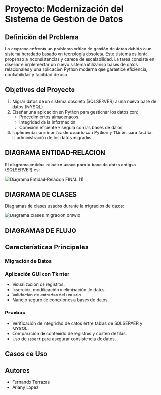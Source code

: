 # Proyecto: Modernización del Sistema de Gestión de Datos

## **Definición del Problema**

La empresa enfrenta un problema crítico de gestión de datos debido a un sistema heredado basado en tecnología obsoleta. Este sistema es lento, propenso a inconsistencias y carece de escalabilidad. La tarea consiste en diseñar e implementar un nuevo sistema utilizando bases de datos relacionales y una aplicación Python moderna que garantice eficiencia, confiabilidad y facilidad de uso.

## **Objetivos del Proyecto**

1. Migrar datos de un sistema obsoleto (SQLSERVER) a una nueva base de datos (MYSQL).
2. Diseñar una aplicación en Python para gestionar los datos con:
   - Procedimientos almacenados.
   - Integridad de la información.
   - Conexión eficiente y segura con las bases de datos.
3. Implementar una interfaz de usuario con Python y Tkinter para facilitar la administración de los datos migrados.

## DIAGRAMA ENTIDAD-RELACION
El diagrama entidad-relacion usado para la base de datos antigua (SQLSERVER) es:

![Diagrama Entidad-Relacion FINAL (1)](https://github.com/user-attachments/assets/5312bb24-af3b-403b-b1d7-c363bb45953e)
## DIAGRAMA DE CLASES
Diagramas de clases usados durante la migracion de datos:

![Diagrama_clases_migracion drawio](https://github.com/user-attachments/assets/55d244fc-ec5a-4229-ad28-70507201668c)
## DIAGRAMAS DE FLUJO

## Características Principales

### Migración de Datos


### Aplicación GUI con Tkinter

- Visualización de registros.
- Inserción, modificación y eliminación de datos.
- Validación de entradas del usuario.
- Manejo seguro de conexiones a bases de datos.

### Pruebas

- Verificación de integridad de datos entre tablas de SQLSERVER y MYSQL.
- Comparación de contenido de registros y conteo de filas.
- Uso de `assert` para asegurar consistencia de datos.

## Casos de Uso

###

## Autores
- Fernando Terrazas
- Ariany Lopez

